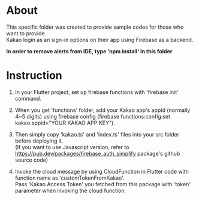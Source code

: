 # About   

This specific folder was created to provide sample codes for those who want to provide   
Kakao login as an sign-in options on their app using Firebase as a backend.  

**In order to remove alerts from IDE, type 'npm install' in this folder**  

# Instruction  

1. In your Flutter project, set up firebase functions with 'firebase init' command.  

2. When you get 'functions' folder, add your Kakao app's appId (normally 4~5 digits) using firebase config (firebase functions:config:set kakao.appid="YOUR KAKAO APP KEY").  

3. Then simply copy 'kakao.ts' and 'index.ts' files into your src folder before deploying it.  
   (If you want to use Javascript version, refer to https://pub.dev/packages/firebase_auth_simplify package's github source code)  

4. Invoke the cloud message by using CloudFunction in Flutter code with function name as 'customTokenFromKakao'.  
   Pass 'Kakao Access Token' you fetched from this package with 'token' parameter when invoking the cloud function.   

